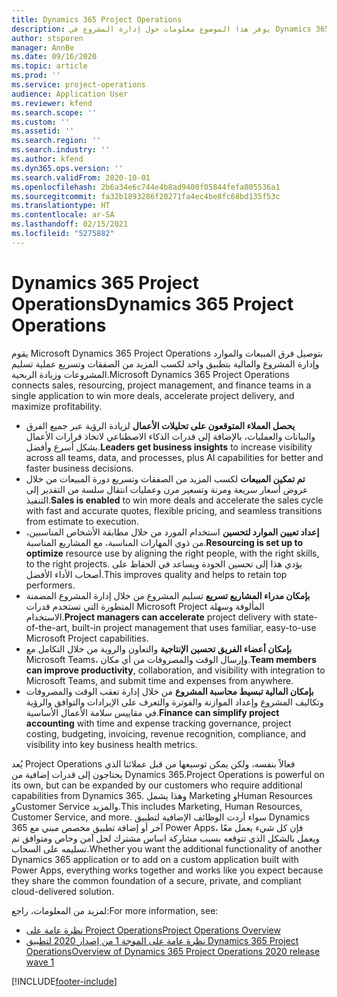 ```yaml
---
title: Dynamics 365 Project Operations
description: يوفر هذا الموضوع معلومات حول إدارة المشروع في Dynamics 365 Project Operations.
author: stsporen
manager: AnnBe
ms.date: 09/16/2020
ms.topic: article
ms.prod: ''
ms.service: project-operations
audience: Application User
ms.reviewer: kfend
ms.search.scope: ''
ms.custom: ''
ms.assetid: ''
ms.search.region: ''
ms.search.industry: ''
ms.author: kfend
ms.dyn365.ops.version: ''
ms.search.validFrom: 2020-10-01
ms.openlocfilehash: 2b6a34e6c744e4b8ad9400f05844fefa005536a1
ms.sourcegitcommit: fa32b1893286f20271fa4ec4be8fc68bd135f53c
ms.translationtype: HT
ms.contentlocale: ar-SA
ms.lasthandoff: 02/15/2021
ms.locfileid: "5275882"
---
```

# <a name="dynamics-365-project-operations"></a><span data-ttu-id="9b958-103">Dynamics 365 Project Operations</span><span class="sxs-lookup"><span data-stu-id="9b958-103">Dynamics 365 Project Operations</span></span>

<span data-ttu-id="9b958-104">يقوم Microsoft Dynamics 365 Project Operations بتوصيل فرق المبيعات والموارد وإدارة المشروع والمالية بتطبيق واحد لكسب المزيد من الصفقات وتسريع عملية تسليم المشروعات وزيادة الربحية.</span><span class="sxs-lookup"><span data-stu-id="9b958-104">Microsoft Dynamics 365 Project Operations connects sales, resourcing, project management, and finance teams in a single application to win more deals, accelerate project delivery, and maximize profitability.</span></span>

-   <span data-ttu-id="9b958-105">**يحصل العملاء المتوقعون على تحليلات الأعمال** لزيادة الرؤية عبر جميع الفرق والبيانات والعمليات، بالإضافة إلى قدرات الذكاء الاصطناعي لاتخاذ قرارات الأعمال بشكل أسرع وأفضل.</span><span class="sxs-lookup"><span data-stu-id="9b958-105">**Leaders get business insights** to increase visibility across all teams, data, and processes, plus AI capabilities for better and faster business decisions.</span></span>
-   <span data-ttu-id="9b958-106">**تم تمكين المبيعات** لكسب المزيد من الصفقات وتسريع دورة المبيعات من خلال عروض أسعار سريعة ومرنة وتسعير مرن وعمليات انتقال سلسة من التقدير إلى التنفيذ.</span><span class="sxs-lookup"><span data-stu-id="9b958-106">**Sales is enabled** to win more deals and accelerate the sales cycle with fast and accurate quotes, flexible pricing, and seamless transitions from estimate to execution.</span></span>
-   <span data-ttu-id="9b958-107">**إعداد تعيين الموارد لتحسين** استخدام المورد من خلال مطابقة الأشخاص المناسبين، من ذوي المهارات المناسبة، مع المشاريع المناسبة.</span><span class="sxs-lookup"><span data-stu-id="9b958-107">**Resourcing is set up to optimize** resource use by aligning the right people, with the right skills, to the right projects.</span></span> <span data-ttu-id="9b958-108">يؤدي هذا إلى تحسين الجودة ويساعد في الحفاظ على أصحاب الأداء الأفضل.</span><span class="sxs-lookup"><span data-stu-id="9b958-108">This improves quality and helps to retain top performers.</span></span>
-   <span data-ttu-id="9b958-109">**بإمكان مدراء المشاريع تسريع** تسليم المشروع من خلال إدارة المشروع المضمنة المتطورة التي تستخدم قدرات Microsoft Project المألوفة وسهلة الاستخدام.</span><span class="sxs-lookup"><span data-stu-id="9b958-109">**Project managers can accelerate** project delivery with state-of-the-art, built-in project management that uses familiar, easy-to-use Microsoft Project capabilities.</span></span>
-   <span data-ttu-id="9b958-110">**بإمكان أعضاء الفريق تحسين الإنتاجية** والتعاون والروية من خلال التكامل مع Microsoft Teams، وإرسال الوقت والمصروفات من أي مكان.</span><span class="sxs-lookup"><span data-stu-id="9b958-110">**Team members can improve productivity**, collaboration, and visibility with integration to Microsoft Teams, and submit time and expenses from anywhere.</span></span>
-   <span data-ttu-id="9b958-111">**بإمكان المالية تبسيط محاسبة المشروع** من خلال إدارة تعقب الوقت والمصروفات وتكاليف المشروع وإعداد الموازنة والفوترة والتعرف على الإيرادات والتوافق والرؤية في مقاييس سلامة الأعمال الأساسية.</span><span class="sxs-lookup"><span data-stu-id="9b958-111">**Finance can simplify project accounting** with time and expense tracking governance, project costing, budgeting, invoicing, revenue recognition, compliance, and visibility into key business health metrics.</span></span>

<span data-ttu-id="9b958-112">يُعد Project Operations فعالاً بنفسه، ولكن يمكن توسيعها من قبل عملائنا الذي يحتاجون إلى قدرات إضافية من Dynamics 365.</span><span class="sxs-lookup"><span data-stu-id="9b958-112">Project Operations is powerful on its own, but can be expanded by our customers who require additional capabilities from Dynamics 365.</span></span> <span data-ttu-id="9b958-113">وهذا يشمل Marketing وHuman Resources وCustomer Service والمزيد.</span><span class="sxs-lookup"><span data-stu-id="9b958-113">This includes Marketing, Human Resources, Customer Service, and more.</span></span> <span data-ttu-id="9b958-114">سواء أردت الوظائف الإضافية لتطبيق Dynamics 365 آخر أو إضافة تطبيق مخصص مبني مع Power Apps، فإن كل شيء يعمل معًا ويعمل بالشكل الذي تتوقعه بسبب مشاركة اساس مشترك لحل آمن وخاص ومتوافق تم تسليمه على السحاب.</span><span class="sxs-lookup"><span data-stu-id="9b958-114">Whether you want the additional functionality of another Dynamics 365 application or to add on a custom application built with Power Apps, everything works together and works like you expect because they share the common foundation of a secure, private, and compliant cloud-delivered solution.</span></span>

<span data-ttu-id="9b958-115">لمزيد من المعلومات، راجع:</span><span class="sxs-lookup"><span data-stu-id="9b958-115">For more information, see:</span></span>

- [<span data-ttu-id="9b958-116">نظرة عامة على Project Operations</span><span class="sxs-lookup"><span data-stu-id="9b958-116">Project Operations Overview</span></span>](https://dynamics.microsoft.com/en-us/project-operations/overview/)
- [<span data-ttu-id="9b958-117">نظرة عامة على الموجة 1 من إصدار 2020 لتطبيق Dynamics 365 Project Operations</span><span class="sxs-lookup"><span data-stu-id="9b958-117">Overview of Dynamics 365 Project Operations 2020 release wave 1</span></span>](https://docs.microsoft.com/dynamics365-release-plan/2020wave1/dynamics365-project-operations/)



[!INCLUDE[footer-include](includes/footer-banner.md)]